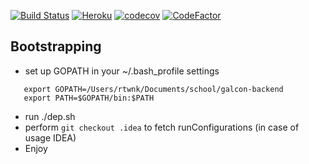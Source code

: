 [![Build Status](https://travis-ci.org/ratoshniuk/galcone.svg?branch=develop)](https://travis-ci.org/ratoshniuk/galcone)
[![Heroku](http://heroku-badge.herokuapp.com/?app=damp-ravine-74691&style=flat&svg=1)](https://damp-ravine-74691.herokuapp.com/v1/info)
[![codecov](https://codecov.io/gh/ratoshniuk/galcon-backend/branch/develop/graph/badge.svg)](https://codecov.io/gh/ratoshniuk/galcone)
[![CodeFactor](https://www.codefactor.io/repository/github/ratoshniuk/galcone/badge)](https://www.codefactor.io/repository/github/ratoshniuk/galcone)

## Bootstrapping 

- set up GOPATH in your ~/.bash_profile settings

 ```
    export GOPATH=/Users/rtwnk/Documents/school/galcon-backend
    export PATH=$GOPATH/bin:$PATH

```

- run ./dep.sh
- perform `git checkout .idea` to fetch runConfigurations (in case of usage IDEA)
- Enjoy

